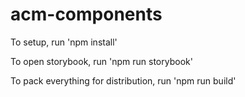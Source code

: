 # acm-components

To setup, run 'npm install'

To open storybook, run 'npm run storybook'

To pack everything for distribution, run 'npm run build'
